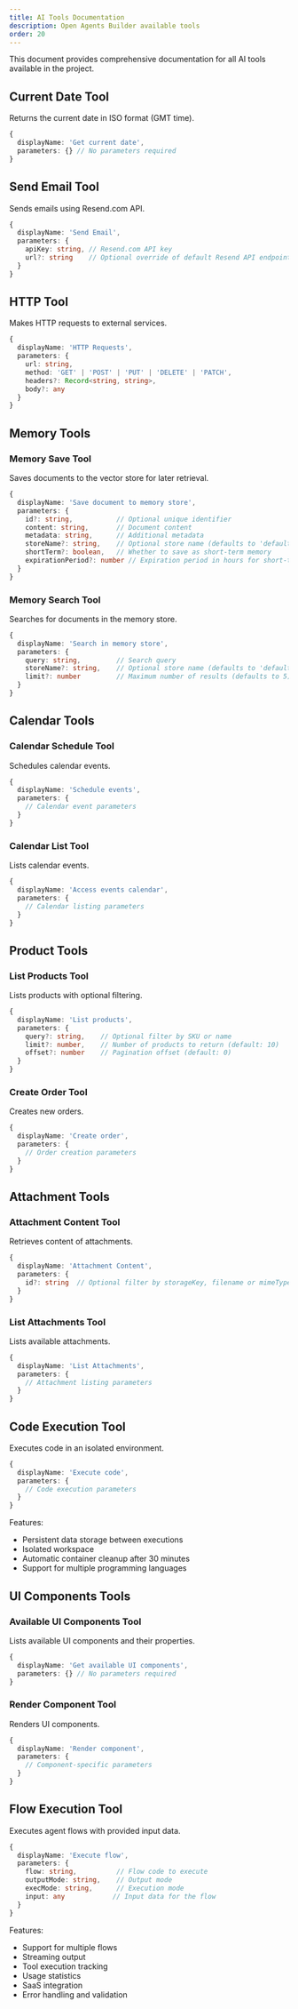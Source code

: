 ```yaml
---
title: AI Tools Documentation
description: Open Agents Builder available tools
order: 20
---
```

This document provides comprehensive documentation for all AI tools available in the project.

## Current Date Tool

Returns the current date in ISO format (GMT time).

```typescript
{
  displayName: 'Get current date',
  parameters: {} // No parameters required
}
```

## Send Email Tool

Sends emails using Resend.com API.

```typescript
{
  displayName: 'Send Email',
  parameters: {
    apiKey: string, // Resend.com API key
    url?: string    // Optional override of default Resend API endpoint
  }
}
```

## HTTP Tool

Makes HTTP requests to external services.

```typescript
{
  displayName: 'HTTP Requests',
  parameters: {
    url: string,
    method: 'GET' | 'POST' | 'PUT' | 'DELETE' | 'PATCH',
    headers?: Record<string, string>,
    body?: any
  }
}
```

## Memory Tools

### Memory Save Tool

Saves documents to the vector store for later retrieval.

```typescript
{
  displayName: 'Save document to memory store',
  parameters: {
    id?: string,           // Optional unique identifier
    content: string,       // Document content
    metadata: string,      // Additional metadata
    storeName?: string,    // Optional store name (defaults to 'default')
    shortTerm?: boolean,   // Whether to save as short-term memory
    expirationPeriod?: number // Expiration period in hours for short-term memory
  }
}
```

### Memory Search Tool

Searches for documents in the memory store.

```typescript
{
  displayName: 'Search in memory store',
  parameters: {
    query: string,         // Search query
    storeName?: string,    // Optional store name (defaults to 'default')
    limit?: number         // Maximum number of results (defaults to 5)
  }
}
```

## Calendar Tools

### Calendar Schedule Tool

Schedules calendar events.

```typescript
{
  displayName: 'Schedule events',
  parameters: {
    // Calendar event parameters
  }
}
```

### Calendar List Tool

Lists calendar events.

```typescript
{
  displayName: 'Access events calendar',
  parameters: {
    // Calendar listing parameters
  }
}
```

## Product Tools

### List Products Tool

Lists products with optional filtering.

```typescript
{
  displayName: 'List products',
  parameters: {
    query?: string,    // Optional filter by SKU or name
    limit?: number,    // Number of products to return (default: 10)
    offset?: number    // Pagination offset (default: 0)
  }
}
```

### Create Order Tool

Creates new orders.

```typescript
{
  displayName: 'Create order',
  parameters: {
    // Order creation parameters
  }
}
```

## Attachment Tools

### Attachment Content Tool

Retrieves content of attachments.

```typescript
{
  displayName: 'Attachment Content',
  parameters: {
    id?: string  // Optional filter by storageKey, filename or mimeType
  }
}
```

### List Attachments Tool

Lists available attachments.

```typescript
{
  displayName: 'List Attachments',
  parameters: {
    // Attachment listing parameters
  }
}
```

## Code Execution Tool

Executes code in an isolated environment.

```typescript
{
  displayName: 'Execute code',
  parameters: {
    // Code execution parameters
  }
}
```

Features:
- Persistent data storage between executions
- Isolated workspace
- Automatic container cleanup after 30 minutes
- Support for multiple programming languages

## UI Components Tools

### Available UI Components Tool

Lists available UI components and their properties.

```typescript
{
  displayName: 'Get available UI components',
  parameters: {} // No parameters required
}
```

### Render Component Tool

Renders UI components.

```typescript
{
  displayName: 'Render component',
  parameters: {
    // Component-specific parameters
  }
}
```

## Flow Execution Tool

Executes agent flows with provided input data.

```typescript
{
  displayName: 'Execute flow',
  parameters: {
    flow: string,          // Flow code to execute
    outputMode: string,    // Output mode
    execMode: string,      // Execution mode
    input: any            // Input data for the flow
  }
}
```

Features:
- Support for multiple flows
- Streaming output
- Tool execution tracking
- Usage statistics
- SaaS integration
- Error handling and validation